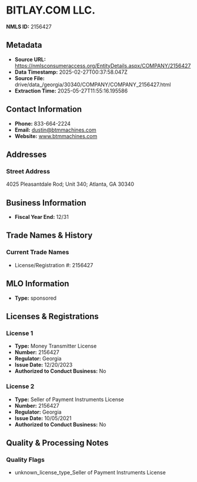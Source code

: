 # BITLAY.COM LLC.

**NMLS ID:** 2156427

## Metadata
- **Source URL:** https://nmlsconsumeraccess.org/EntityDetails.aspx/COMPANY/2156427
- **Data Timestamp:** 2025-02-27T00:37:58.047Z
- **Source File:** drive/data_/georgia/30340/COMPANY/COMPANY_2156427.html
- **Extraction Time:** 2025-05-27T11:55:16.195586

## Contact Information
- **Phone:** 833-664-2224
- **Email:** dustin@btmmachines.com
- **Website:** www.btmmachines.com

## Addresses
### Street Address
4025 Pleasantdale Rod; Unit 340; Atlanta, GA 30340

## Business Information
- **Fiscal Year End:** 12/31

## Trade Names & History
### Current Trade Names
- License/Registration #: 2156427

## MLO Information
- **Type:** sponsored

## Licenses & Registrations

### License 1
- **Type:** Money Transmitter License
- **Number:** 2156427
- **Regulator:** Georgia
- **Issue Date:** 12/20/2023
- **Authorized to Conduct Business:** No

### License 2
- **Type:** Seller of Payment Instruments License
- **Number:** 2156427
- **Regulator:** Georgia
- **Issue Date:** 10/05/2021
- **Authorized to Conduct Business:** No

## Quality & Processing Notes
### Quality Flags
- unknown_license_type_Seller of Payment Instruments License
